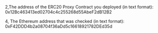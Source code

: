 

   2,The address of the ERC20 Proxy Contract you deployed (in text format):
   0x12Bc463413ed02704c4c255268d55AbeF2dB12B2
   
   4, The Ethereum address that was checked (in text format):
   0xF42DDD4b2a08704f36aDd5c16618921782DEd35d
   
